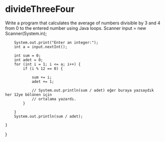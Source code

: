 # divideThreeFour
Write a program that calculates the average of numbers divisible by 3 and 4 from 0 to the entered number using Java loops.
Scanner input = new Scanner(System.in);
		
		System.out.print("Enter an integer:");
		int a = input.nextInt();
		
		int sum = 0;
		int adet = 0;
		for (int i = 1; i <= a; i++) {
			if (i % 12 == 0) {

				sum += i;
				adet += 1;

				// System.out.println(sum / adet) eğer buraya yazsaydık her 12ye bölünen için
				// ortalama yazardı.
			}

		}
		System.out.println(sum / adet);

	}

}
